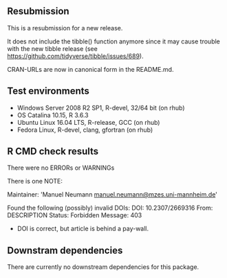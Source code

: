 ## Resubmission

This is a resubmission for a new release. 

It does not include the tibble() function anymore since it may cause trouble with the new tibble release (see https://github.com/tidyverse/tibble/issues/689).

CRAN-URLs are now in canonical form in the README.md.

## Test environments

* Windows Server 2008 R2 SP1, R-devel, 32/64 bit (on rhub)
* OS Catalina 10.15, R 3.6.3
* Ubuntu Linux 16.04 LTS, R-release, GCC (on rhub)
* Fedora Linux, R-devel, clang, gfortran (on rhub)


## R CMD check results
There were no ERRORs or WARNINGs

There is one NOTE:

  Maintainer: 'Manuel Neumann <manuel.neumann@mzes.uni-mannheim.de>'
  
  Found the following (possibly) invalid DOIs:
    DOI: 10.2307/2669316
      From: DESCRIPTION
      Status: Forbidden
      Message: 403

* DOI is correct, but article is behind a pay-wall.



## Downstram dependencies
There are currently no downstream dependencies for this package.
